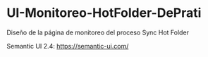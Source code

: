 # UI-Monitoreo-HotFolder-DePrati
Diseño de la página de monitoreo del proceso Sync Hot Folder

Semantic UI 2.4: https://semantic-ui.com/
